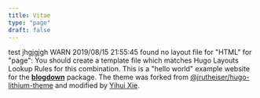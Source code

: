 ```yaml
---
title: Vitae
type: "page"
draft: false
---
```


test jhgjgjgh
WARN 2019/08/15 21:55:45 found no layout file for "HTML"
for "page": You should create a template file which matches 
Hugo Layouts Lookup Rules for this combination.
This is a "hello world" example website for the [**blogdown**](https://github.com/rstudio/blogdown) 
package. The theme was forked from 
[@jrutheiser/hugo-lithium-theme](https://github.com/jrutheiser/hugo-lithium-theme) and modified by 
[Yihui Xie](https://github.com/yihui/hugo-lithium).
